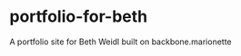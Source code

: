 portfolio-for-beth
==================

A portfolio site for Beth Weidl built on backbone.marionette
